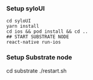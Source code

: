 ### Setup syloUI
```
cd syloUI
yarn install
cd ios && pod install && cd ..
## START SUBSTRATE NODE
react-native run-ios
```

### Setup Substrate node
cd substrate
./restart.sh
```
